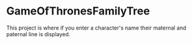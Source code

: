 # GameOfThronesFamilyTree
This project is where if you enter a character's name their maternal and paternal line is displayed. 
